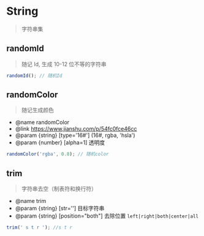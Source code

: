 # String

> 字符串集

## randomId

> 随记 Id, 生成 10-12 位不等的字符串

```js
randomId(); // 随机Id
```

## randomColor

> 随记生成颜色

- @name randomColor
- @link https://www.jianshu.com/p/54fc0fce46cc
- @param {string} [type='16#'] (16#, rgba, 'hsla')
- @param {number} [alpha=1] 透明度

```js
randomColor('rgba', 0.8); // 随机color
```

## trim

> 字符串去空（制表符和换行符）

- @name trim
- @param {string} [str=''] 目标字符串
- @param {string} [position="both"] 去除位置 `left|right|both|center|all`

```js
trim(' s t r '); //s t r
```
